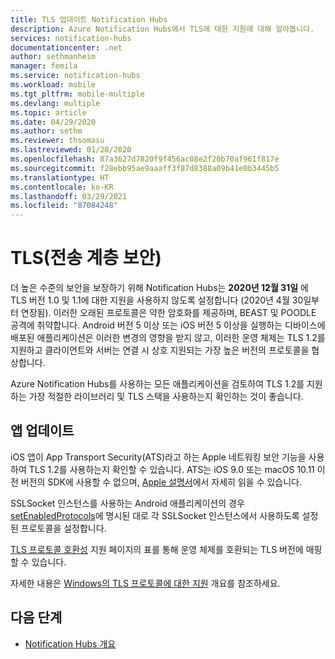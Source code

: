 ```yaml
---
title: TLS 업데이트 Notification Hubs
description: Azure Notification Hubs에서 TLS에 대한 지원에 대해 알아봅니다.
services: notification-hubs
documentationcenter: .net
author: sethmanheim
manager: femila
ms.service: notification-hubs
ms.workload: mobile
ms.tgt_pltfrm: mobile-multiple
ms.devlang: multiple
ms.topic: article
ms.date: 04/29/2020
ms.author: sethm
ms.reviewer: thsomasu
ms.lastreviewed: 01/28/2020
ms.openlocfilehash: 87a3627d7820f9f456ac08e2f20b70af961f817e
ms.sourcegitcommit: f28ebb95ae9aaaff3f87d8388a09b41e0b3445b5
ms.translationtype: HT
ms.contentlocale: ko-KR
ms.lasthandoff: 03/29/2021
ms.locfileid: "87084248"
---
```

# <a name="transport-layer-security-tls"></a>TLS(전송 계층 보안)

더 높은 수준의 보안을 보장하기 위해 Notification Hubs는 **2020년 12월 31일** 에 TLS 버전 1.0 및 1.1에 대한 지원을 사용하지 않도록 설정합니다 (2020년 4월 30일부터 연장됨). 이러한 오래된 프로토콜은 약한 암호화를 제공하며, BEAST 및 POODLE 공격에 취약합니다. Android 버전 5 이상 또는 iOS 버전 5 이상을 실행하는 디바이스에 배포된 애플리케이션은 이러한 변경의 영향을 받지 않고, 이러한 운영 체제는 TLS 1.2를 지원하고 클라이언트와 서버는 연결 시 상호 지원되는 가장 높은 버전의 프로토콜을 협상합니다.

Azure Notification Hubs를 사용하는 모든 애플리케이션을 검토하여 TLS 1.2를 지원하는 가장 적절한 라이브러리 및 TLS 스택을 사용하는지 확인하는 것이 좋습니다.

## <a name="update-apps"></a>앱 업데이트

iOS 앱이 App Transport Security(ATS)라고 하는 Apple 네트워킹 보안 기능을 사용하여 TLS 1.2를 사용하는지 확인할 수 있습니다. ATS는 iOS 9.0 또는 macOS 10.11 이전 버전의 SDK에 사용할 수 없으며, [Apple 설명서](https://developer.apple.com/documentation/security/preventing_insecure_network_connections)에서 자세히 읽을 수 있습니다.

SSLSocket 인스턴스를 사용하는 Android 애플리케이션의 경우 [setEnabledProtocols](https://developer.android.com/reference/javax/net/ssl/SSLSocket#setEnabledProtocols(java.lang.String%5B%5D))에 명시된 대로 각 SSLSocket 인스턴스에서 사용하도록 설정된 프로토콜을 설정합니다.

[TLS 프로토콜 호환성](https://support.globalsign.com/customer/portal/articles/2934392-tls-protocol-compatibility) 지원 페이지의 표를 통해 운영 체제를 호환되는 TLS 버전에 매핑할 수 있습니다.

자세한 내용은 [Windows의 TLS 프로토콜에 대한 지원](/archive/blogs/kaushal/support-for-ssltls-protocols-on-windows) 개요를 참조하세요.

## <a name="next-steps"></a>다음 단계

- [Notification Hubs 개요](notification-hubs-push-notification-overview.md)
